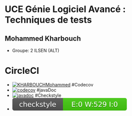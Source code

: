 # UCE Génie Logiciel Avancé : Techniques de tests

## Mohammed Kharbouch


- Groupe: 2 ILSEN (ALT)

# CircleCI
* [![KHARBOUCHMohammed](https://circleci.com/gh/KHARBOUCHMohammed/ceri-m1-techniques-de-test.svg?style=svg)](https://app.circleci.com/pipelines/github/KHARBOUCHMohammed)
#Codecov
* [![codecov](https://codecov.io/gh/KAHRBOUCHMohammed/ceri-m1-techniques-de-test-KHARBOUCHMohammed/branch/master/graph/badge.svg)](https://app.codecov.io/gh/KHARBOUCHMohammed/ceri-m1-techniques-de-test)
#javaDoc
* [![javadoc](https://javadoc.io/badge2/org.springframework/spring-core/javadoc.svg)](https://kharbouchmohammed.github.io/ceri-m1-techniques-de-test/)
#Checkstyle
* ![Checkstyle](target/site/badges/checkstyle-result.svg)


